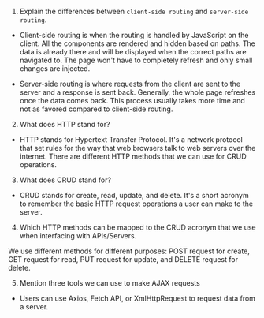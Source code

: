 1.  Explain the differences between `client-side routing` and `server-side routing`.

- Client-side routing is when the routing is handled by JavaScript on the client. All the components are rendered and hidden based on paths. The data is already there and will be displayed when the correct paths are navigated to. The page won't have to completely refresh and only small changes are injected.

- Server-side routing is where requests from the client are sent to the server and a response is sent back. Generally, the whole page refreshes once the data comes back. This process usually takes more time and not as favored compared to client-side routing.

2.  What does HTTP stand for?

- HTTP stands for Hypertext Transfer Protocol. It's a network protocol that set rules for the way that web browsers talk to web servers over the internet. There are different HTTP methods that we can use for CRUD operations.

3.  What does CRUD stand for?

- CRUD stands for create, read, update, and delete. It's a short acronym to remember the basic HTTP request operations a user can make to the server.

4.  Which HTTP methods can be mapped to the CRUD acronym that we use when interfacing with APIs/Servers.

We use different methods for different purposes: POST request for create, GET request for read, PUT request for update, and DELETE request for delete.

5.  Mention three tools we can use to make AJAX requests

- Users can use Axios, Fetch API, or XmlHttpRequest to request data from a server.